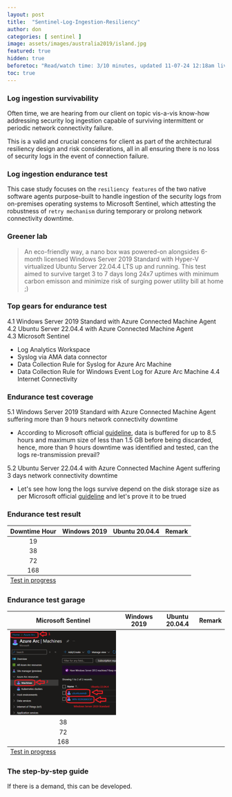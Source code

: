 ```yaml
---
layout: post
title:  "Sentinel-Log-Ingestion-Resiliency"
author: don
categories: [ sentinel ]
image: assets/images/australia2019/island.jpg
featured: true
hidden: true
beforetoc: "Read/watch time: 3/10 minutes, updated 11-07-24 12:18am live"
toc: true
---
```


### Log ingestion survivability
Often time, we are hearing from our client on topic vis-a-vis know-how addressing security log ingestion capable of surviving intermittent or periodic network connectivity failure. 

This is a valid and crucial concerns for client as part of the architectural resiliency design and risk considerations, all in all ensuring there is no loss of security logs in the event of connection failure.

### Log ingestion endurance test
This case study focuses on the `resiliency features` of the two native software agents purpose-built to handle ingestion of the security logs from on-premises operating systems to Microsoft Sentinel, which attesting the robustness of `retry mechanism` during temporary or prolong network connectivity downtime.

### Greener lab
> An eco-friendly way, a nano box was powered-on alongsides 6-month licensed Windows Server 2019 Standard with Hyper-V virtualized Ubuntu Server 22.04.4 LTS up and running. This test aimed to survive target 3 to 7 days long 24x7 uptimes with minimum carbon emisson and minimize risk of surging power utility bill at home ;)

### Top gears for endurance test
4.1 Windows Server 2019 Standard with Azure Connected Machine Agent<br>
4.2 Ubuntu Server 22.04.4 with Azure Connected Machine Agent<br>
4.3 Microsoft Sentinel<br>
  + Log Analytics Workspace
  + Syslog via AMA data connector
  + Data Collection Rule for Syslog for Azure Arc Machine
  + Data Collection Rule for Windows Event Log for Azure Arc Machine
4.4 Internet Connectivity<br>

### Endurance test coverage
5.1 Windows Server 2019 Standard with Azure Connected Machine Agent suffering more than 9 hours network connectivity downtime<br>
  + According to Microsoft official <a href="https://learn.microsoft.com/en-us/troubleshoot/azure/azure-monitor/log-analytics/windows-agents/mma-troubleshoot-basics#frequently-asked-questions-faq">guideline</a>, data is buffered for up to 8.5 hours and maximum size of less than 1.5 GB before being discarded, hence, more than 9 hours downtime was identified and tested, can the logs re-transmission prevail?
    
5.2 Ubuntu Server 22.04.4 with Azure Connected Machine Agent suffering 3 days network connectivity downtime<br>
  + Let's see how long the logs survive depend on the disk storage size as per Microsoft official <a href="https://learn.microsoft.com/en-us/azure/azure-monitor/agents/azure-monitor-agent-troubleshoot-linux-vm-rsyslog#:~:text=Azure%20Monitor%20Agent%20uses%20local%20persistency%20by%20default
 ">guideline</a> and let's prove it to be trued

### Endurance test result
<table class="blueTable">
<thead>
<tr align="center">
<th>Downtime Hour</th>
<th>Windows 2019</th>
<th>Ubuntu 20.04.4</th>
<th>Remark</th>
</tr>
</thead>
<tfoot>
<tr>
<td colspan="4" align="left">
<div class="links"><a class="active" href="javascript:alert('ETA 17 July 2024!');">Test in progress</a></div>
</td>
</tr>
</tfoot>
<tbody align="center">
<tr>
<td>19</td>
<td></td>
<td></td>
<td></td>
</tr>
<tr>
<td>38</td>
<td></td>
<td></td>
<td></td>
</tr>
<tr>
<td>72</td>
<td></td>
<td></td>
<td></td>
</tr>
<tr>
<td>168</td>
<td></td>
<td></td>
<td></td>
</tr>
</tbody>
</table>

### Endurance test garage
<table class="blueTable">
<thead>
<tr align="center">
<th>Microsoft Sentinel</th>
<th>Windows 2019</th>
<th>Ubuntu 20.04.4</th>
<th>Remark</th>
</tr>
</thead>
<tfoot>
<tr>
<td colspan="4" align="left">
<div class="links"><a class="active" href="javascript:alert('ETA 17 July 2024!');">Test in progress</a></div>
</td>
</tr>
</tfoot>
<tbody align="center">
<tr>
<td><img src="/assets/images/azure/AzureArcMachinesView.png"></td>
<td></td>
<td></td>
<td></td>
</tr>
<tr>
<td>38</td>
<td></td>
<td></td>
<td></td>
</tr>
<tr>
<td>72</td>
<td></td>
<td></td>
<td></td>
</tr>
<tr>
<td>168</td>
<td></td>
<td></td>
<td></td>
</tr>
</tbody>
</table>

### The step-by-step guide
If there is a demand, this can be developed.
